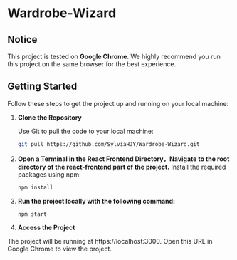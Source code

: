 # Wardrobe-Wizard

## Notice

This project is tested on **Google Chrome**. We highly recommend you run this project on the same browser for the best experience.

## Getting Started

Follow these steps to get the project up and running on your local machine:

1. **Clone the Repository**

   Use Git to pull the code to your local machine:
   
   ```bash
   git pull https://github.com/SylviaHJY/Wardrobe-Wizard.git

2. **Open a Terminal in the React Frontend Directory，Navigate to the root directory of the react-frontend part of the project.**
   Install the required packages using npm:  
   
   ```bash
   npm install

3. **Run the project locally with the following command:**
    ```bash
    npm start

4. **Access the Project**

The project will be running at https://localhost:3000. Open this URL in Google Chrome to view the project.
